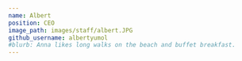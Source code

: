 ```yaml
---
name: Albert
position: CEO
image_path: images/staff/albert.JPG
github_username: albertyumol
#blurb: Anna likes long walks on the beach and buffet breakfast.
---
```

